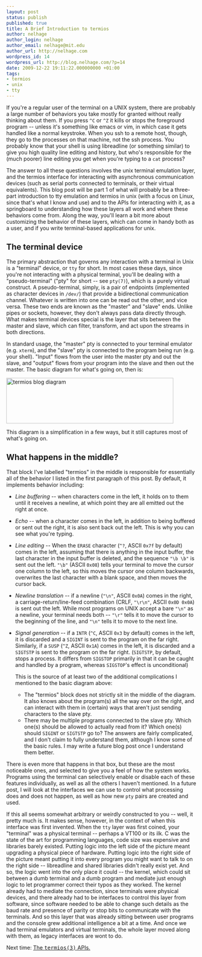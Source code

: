 ```yaml
---
layout: post
status: publish
published: true
title: A Brief Introduction to termios
author: nelhage
author_login: nelhage
author_email: nelhage@mit.edu
author_url: http://nelhage.com
wordpress_id: 14
wordpress_url: http://blog.nelhage.com/?p=14
date: 2009-12-22 19:11:22.000000000 +01:00
tags:
- termios
- unix
- tty
---
```

If you're a regular user of the terminal on a UNIX system, there are
probably a large number of behaviors you take mostly for granted
without really thinking about them. If you press `^C` or `^Z` it kills or stops the foreground program -- unless it's something like emacs or vim,
in which case it gets handled like a normal keystroke. When you ssh to
a remote host, though, they go to the processes on that machine, not
the ssh process. You probably know that your shell is using
libreadline (or something similar) to give you high quality line
editing and history, but who's responsible for the (much poorer) line editing you
get when you're typing to a `cat` process?

The answer to all these questions involves the unix terminal emulation layer, and the termios interface for interacting with asynchronous communication devices (such as serial ports connected to terminals, or their virtual equivalents). This blog post will be part 1 of what will probably be a three-part introduction to tty emulation and termios in unix
(with a focus on Linux, since that's what I know and use) and to the APIs for interacting with it, as a springboard to
understanding how these layers all work and where these behaviors come
from. Along the way, you'll learn a bit more about customizing the behavior of these layers, which can come in handy both as a user, and if you write terminal-based applications for unix.

## The terminal device

The primary abstraction that governs any interaction with a terminal
in Unix is a "terminal" device, or `tty` for short. In most cases these days, since you're
not interacting with a physical terminal, you'll be dealing with a "pseudo-terminal" ("pty" for
short -- see `pty(7)`), which is a purely virtual construct. A
pseudo-terminal, simply, is a pair of endpoints (implemented as character devices in `/dev/`) that provide a bidirectional
communication channel. Whatever is written into one can be read out
the other, and vice versa. These two ends are known as the "master"
and "slave" ends. Unlike pipes or sockets, however, they don't always pass data directly through. What makes terminal devices special is the layer that sits between the
master and slave, which can filter, transform, and act upon the streams in both directions.

In standard usage, the "master" pty is connected to your terminal
emulator (e.g. `xterm`), and the "slave" pty is connected to the
program being run (e.g. your shell). "Input" flows from the user into the master pty and out the slave, and "output" flows from your program into the slave and then out the master. The basic diagram for
what's going on, then is:

<img src="/images/posts/2009/12/termios.png" alt="termios blog diagram" title="Termios Block Diagram" width="443" height="121" class="alignnone size-full wp-image-17" />

This diagram is a simplification in a few ways, but it still captures
most of what's going on. 

## What happens in the middle?

That block I've labelled "termios" in the middle is responsible for essentially all of the behavior I listed in the first paragraph of this post. By default, it implements behavior including:

* *Line buffering* -- when characters come in the left, it holds on
to them until it receives a newline, at which point they are all
emitted out the right at once.

* *Echo* -- when a character comes in the left, in addition to being
buffered or sent out the right, it is also sent back out the
left. This is why you can see what you're typing.

* *Line editing* -- When the `ERASE` character (`^?`, ASCII `0x7f` by
default) comes in the left, assuming that there is anything in the
input buffer, the last character in the input buffer is deleted,
and the sequence `"\b \b"` is sent out the left. `"\b"` (ASCII `0x08`)
tells your terminal to move the cursor one column to the left, so
this moves the cursor one column backwards, overwrites the last
character with a blank space, and then moves the cursor back.

* *Newline translation* -- if a newline (`"\n"`, ASCII `0x0A`) comes in
the right, a carriage-return/line-feed combination (CRLF, `"\r\n"`,
ASCII `0x0D 0x0A`) is sent out the left. While most programs on
UNIX accept a bare `"\n"` as a newline, your terminal needs both --
`"\r"` tells it to move the cursor to the beginning of the line, and
`"\n"` tells it to move to the next line.

* *Signal generation* -- if a `INTR` (`^C`, ASCII `0x3` by default)
comes in the left, it is discarded and a `SIGINT` is sent to the
program on the far right. Similarly, if a `SUSP` (`^Z`, ASCII
`0x1A`) comes in the left, it is discarded and a `SIGTSTP` is sent
to the program on the far right. (`SIGTSTP`, by default, stops a process. It differs from `SIGSTOP` primarily in that it can be caught and handled by a program, whereas `SIGSTOP`'s effect is unconditional)

    This is the source of at least two of the additional
    complications I mentioned to the basic diagram above:

    * The "termios" block does not strictly sit in the middle of the
diagram. It also knows about the program(s) all the way over on
the right, and can interact with them in (certain) ways that
aren't just sending characters to the slave pty.
    * There may be multiple programs connected to the slave
pty. Which one(s) should be allowed to actually read from it?
Which one(s) should `SIGINT` or `SIGTSTP` go to? The answers
are fairly complicated, and I don't claim to fully understand
them, although I know some of the basic rules. I may write a
future blog post once I understand them better.

There is even more that happens in that box, but these are the most noticeable ones, and selected to give you a feel of how the system works. Programs using the terminal can selectively enable or disable each of these features individually, as well as all the others I haven't mentioned. In a future post, I will look at the interfaces we can use to control
what processing does and does not happen, as well as how new `pty` pairs are created and used.

If this all seems somewhat arbitrary or weirdly constructed to you -- well, it pretty much is. It makes sense, however, in the context of when this interface was first invented. When the `tty` layer was first coined, your "terminal" was a physical terminal -- perhaps a VT100 or its ilk. C was the state of the art for programming languages, code size was expensive and libraries barely existed. Putting logic into the left side of the picture meant upgrading a physical piece of hardware. Putting logic into the right side of the picture meant putting it into every program you might want to talk to on the right side -- libreadline and shared libraries didn't really exist yet. And so, the logic went into the only place it could -- the kernel, which could sit between a dumb terminal and a dumb program and mediate just enough logic to let programmer correct their typos as they worked. The kernel already had to mediate the connection, since terminals were physical devices, and there already had to be interfaces to control this layer from software, since software needed to be able to change such details as the baud rate and presence of parity or stop bits to communicate with the terminals. And so this layer that was already sitting between user programs and the console grew additional intelligence a bit at a time. And once we had terminal emulators and virtual terminals, the whole layer moved along with them, as legacy interfaces are wont to do.

Next time: <a href="/archives/27">The <tt>termios(3)</tt> APIs.</a>
